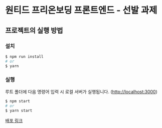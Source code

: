 # 원티드 프리온보딩 프론트엔드 - 선발 과제

## 프로젝트의 실행 방법

### 설치
```bash
$ npm run install
# or
$ yarn
```

### 실행
루트 폴더에 다음 명령어 입력 시 로컬 서버가 실행됩니다. ([http://localhost:3000](http://localhost:3000))
```bash
$ npm start
# or
$ yarn start
```

[배포 링크](https://venerable-pothos-51f78f.netlify.app/todo)
